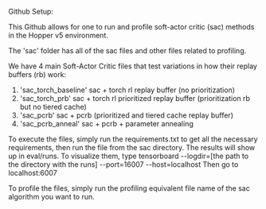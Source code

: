Github Setup:

This Github allows for one to run and profile soft-actor critic (sac) methods in the Hopper v5 environment.  

The 'sac' folder has all of the sac files and other files related to profiling.

We have 4 main Soft-Actor Critic files that test variations in how their replay buffers (rb) work:
1. 'sac_torch_baseline'   sac + torch rl replay buffer (no prioritization)                    
2. 'sac_torch_prb'        sac + torch rl prioritized replay buffer (prioritization rb but no tiered cache)                
3. 'sac_pcrb'             sac + pcrb (prioritized and tiered cache replay buffer)
4. 'sac_pcrb_anneal'      sac + pcrb + parameter annealing         

To execute the files, simply run the requirements.txt to get all the necessary requirements, then run the file from the sac directory.
The results will show up in eval/runs.  To visualize them, type tensorboard --logdir=[the path to the directory with the runs] --port=16007 --host=localhost
Then go to localhost:6007

To profile the files, simply run the profiling equivalent file name of the sac algorithm you want to run.
